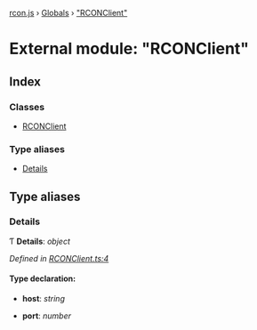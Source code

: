 [rcon.js](../README.md) › [Globals](../globals.md) › ["RCONClient"](_rconclient_.md)

# External module: "RCONClient"

## Index

### Classes

* [RCONClient](../classes/_rconclient_.rconclient.md)

### Type aliases

* [Details](_rconclient_.md#details)

## Type aliases

###  Details

Ƭ **Details**: *object*

*Defined in [RCONClient.ts:4](https://github.com/dylhack/rcon.js/blob/16d807e/src/RCONClient.ts#L4)*

#### Type declaration:

* **host**: *string*

* **port**: *number*
